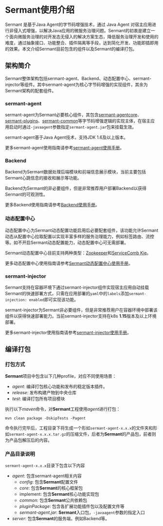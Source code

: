 # Sermant使用介绍

Sermant 是基于Java Agent的字节码增强技术，通过 Java Agent 对宿主应用进行非侵入式增强，以解决Java应用的微服务治理问题。Sermant的初衷是建立一个面向微服务治理的对开发态无侵入的解决方案生态，降低服务治理开发和使用的难度，通过抽象接口、功能整合、插件隔离等手段，达到简化开发、功能即插即用的效果。本文介绍Sermant目前包含的组件以及Sermant的编译打包。

## 架构简介

Sermant整体架构包括sermant-agent、Backend、动态配置中心、sermant-injector等组件。其中sermant-agent为核心字节码增强的实现组件，其余为Sermant架构的配套组件。

<MyImage src="/docs-img/sermant-arch.png"/>

### sermant-agent

sermant-agent为Sermant必要核心组件，其包含[sermant-agentcore](https://github.com/huaweicloud/Sermant/tree/develop/sermant-agentcore)、[sermant-plugins](https://github.com/huaweicloud/Sermant/tree/develop/sermant-plugins)、[sermant-common](https://github.com/huaweicloud/Sermant/tree/develop/sermant-common)等字节码增强逻辑的实现主体，在宿主应用启动时通过`-javaagent`参数指定`sermant-agent.jar`包来挂载生效。

sermant-agent基于Java Agent技术，支持JDK 1.6及以上版本。

更多sermant-agent使用指南请参考[sermant-agent使用手册](sermant-agent.md)。

### Backend

Backend为Sermant数据处理后端模块和前端信息展示模块，当前主要包括Sermant心跳信息的接收和展示等功能。

Backend为Sermant的非必要组件，但是非常推荐用户部署Backend以获得Sermant的可观测性。

更多Backend使用指南请参考[Backend使用手册](backend.md)。

### 动态配置中心

动态配置中心为Sermant动态配置功能启用后必要配套组件，该功能允许Sermant动态从配置中心拉取配置以实现丰富多样的服务治理能力，例如标签路由、流控等。如不开启Sermant动态配置能力，动态配置中心可无需部署。

Sermant动态配置中心目前支持两种类型：[Zookeeper](https://github.com/apache/zookeeper)和[ServiceComb Kie](https://github.com/apache/servicecomb-kie)。

更多动态配置中心使用指南请参考[Sermant动态配置中心使用手册](configuration-center.md)。

### **sermant-injector**

Sermant支持在容器环境下通过sermant-injector组件实现宿主应用自动挂载Sermant的快速部署方式，只需在应用部署的`yaml`中的`labels`添加`sermant-injection: enabled`即可实现该功能。

sermant-injector为Sermant非必要组件，但是非常推荐用户在容器环境中部署该组件以获得快速部署能力。当前sermant-injector支持在k8s **1.15**版本及以上环境部署。

更多sermant-injector使用指南请参考[sermant-injector使用手册](injector.md)。

## 编译打包

### 打包方式

**Sermant**项目中包含以下几种profile，对应不同使用场景：

- *agent*: 编译打包核心功能和发布的稳定版本插件。
- *release*: 发布构建产物到中央仓库
- *test*: 编译打包所有项目模块

执行以下*maven*命令，对**Sermant**工程使用*agent*进行打包：

```shell
mvn clean package -DskipTests -Pagent
```

命令执行完毕后，工程目录下将生成一个形如`sermant-agent-x.x.x`的文件夹和形如`sermant-agent-x.x.x.tar.gz`的压缩文件，后者为**Sermant**的产品包，前者则为产品包解压后的内容。

### 产品目录说明

`sermant-agent-x.x.x`目录下包含以下内容

- *agent*: 包含sermant-agent相关内容
    - *config*: 包含**Sermant**配置文件
    - *core*: 包含**Sermant**的核心框架包
    - implement: 包含**Sermant**核心功能实现包
    - *common*: 包含**Sermant**公共依赖包
    - *pluginPackage*: 包含各扩展功能插件包以及配置文件等
    - *sermant-agent.jar*: **Sermant**入口包，`-javaagent`参数的指定入口
- *server*: 包含**Sermant**的服务端，例如Backend等。
